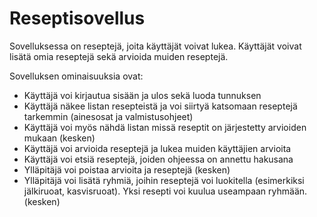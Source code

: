# Reseptisovellus

Sovelluksessa on reseptejä, joita käyttäjät voivat lukea. Käyttäjät voivat lisätä omia reseptejä sekä arvioida muiden reseptejä. 

Sovelluksen ominaisuuksia ovat: 
* Käyttäjä voi kirjautua sisään ja ulos sekä luoda tunnuksen
* Käyttäjä näkee listan resepteistä ja voi siirtyä katsomaan reseptejä tarkemmin (ainesosat ja valmistusohjeet)
* Käyttäjä voi myös nähdä listan missä reseptit on järjestetty arvioiden mukaan (kesken)
* Käyttäjä voi arvioida reseptejä ja lukea muiden käyttäjien arvioita
* Käyttäjä voi etsiä reseptejä, joiden ohjeessa on annettu hakusana
* Ylläpitäjä voi poistaa arvioita ja reseptejä (kesken)
* Ylläpitäjä voi lisätä ryhmiä, joihin reseptejä voi luokitella (esimerkiksi jälkiruoat, kasvisruoat). Yksi resepti voi kuulua useampaan ryhmään. (kesken)
